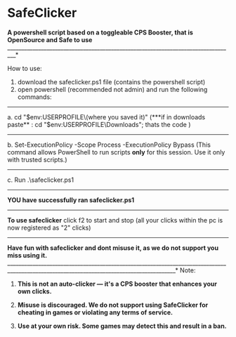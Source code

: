 # SafeClicker
**A powershell  script based on a toggleable CPS Booster, that is OpenSource and Safe to use**
_________________________________________________________________________________*

How to use:
1. download the safeclicker.ps1 file (contains the powershell script)
2. open powershell (recommended not admin) and run the following commands:
   
______________________________________________________________________________

   a. cd "$env:USERPROFILE\(where you saved it)" (***if in downloads paste** : cd "$env:USERPROFILE\Downloads";  thats the code )
   
   _______________________________________________
   
   b. Set-ExecutionPolicy -Scope Process -ExecutionPolicy Bypass
    (This command allows PowerShell to run scripts **only** for this session. Use it only with trusted scripts.)
    
   ______________________________________________________________________________________________________________
   
   c. Run .\safeclicker.ps1
   
__________________________________________________________________________________

**YOU have successfully ran safeclicker.ps1**

______________________________________________

**To use safeclicker**
click f2 to start and stop (all your clicks within the pc is now registered as "2" clicks)

_______________________________________________________________________________________________

**Have fun with safeclicker and dont misuse it, as we do not support you miss using it.**
__________________________________________________________________________________________________________________________________________*
 Note: 
1. **This is not an auto-clicker — it's a CPS booster that enhances your own clicks.**

2. **Misuse is discouraged. We do not support using SafeClicker for cheating in games or violating any terms of service.**

3. **Use at your own risk. Some games may detect this and result in a ban.**
